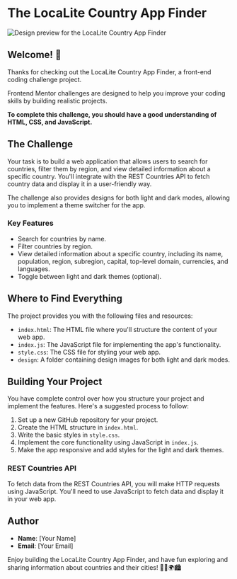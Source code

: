 # The LocaLite Country App Finder

![Design preview for the LocaLite Country App Finder](./design/desktop-preview.jpg)

## Welcome! 👋

Thanks for checking out the LocaLite Country App Finder, a front-end coding challenge project.

Frontend Mentor challenges are designed to help you improve your coding skills by building realistic projects.

**To complete this challenge, you should have a good understanding of HTML, CSS, and JavaScript.**

## The Challenge

Your task is to build a web application that allows users to search for countries, filter them by region, and view detailed information about a specific country. You'll integrate with the REST Countries API to fetch country data and display it in a user-friendly way.

The challenge also provides designs for both light and dark modes, allowing you to implement a theme switcher for the app.

### Key Features

- Search for countries by name.
- Filter countries by region.
- View detailed information about a specific country, including its name, population, region, subregion, capital, top-level domain, currencies, and languages.
- Toggle between light and dark themes (optional).

## Where to Find Everything

The project provides you with the following files and resources:

- `index.html`: The HTML file where you'll structure the content of your web app.
- `index.js`: The JavaScript file for implementing the app's functionality.
- `style.css`: The CSS file for styling your web app.
- `design`: A folder containing design images for both light and dark modes.

## Building Your Project

You have complete control over how you structure your project and implement the features. Here's a suggested process to follow:

1. Set up a new GitHub repository for your project.
2. Create the HTML structure in `index.html`.
3. Write the basic styles in `style.css`.
4. Implement the core functionality using JavaScript in `index.js`.
5. Make the app responsive and add styles for the light and dark themes.

### REST Countries API

To fetch data from the REST Countries API, you will make HTTP requests using JavaScript. You'll need to use JavaScript to fetch data and display it in your web app.

## Author

- **Name**: [Your Name]
- **Email**: [Your Email]

Enjoy building the LocaLite Country App Finder, and have fun exploring and sharing information about countries and their cities! 👨‍💻🌍🏙️
